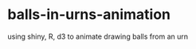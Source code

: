 balls-in-urns-animation
=======================

using shiny, R, d3 to animate drawing balls from an urn
